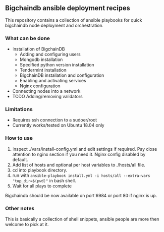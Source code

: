 ## Bigchaindb ansible deployment recipes

This repository contains a collection of ansible playbooks for quick bigchaindb node deployment and orchestration.

### What can be done

- Installation of BigchainDB
    - Adding and configuring users
    - Mongodb installation
    - Specified python version installation
    - Tendermint installation
    - BigchainDB installation and configuration
    - Enabling and activating services
    - Nginx configuration
- Connecting nodes into a network
- TODO Adding/removing validators

### Limitations

- Requires ssh connection to a sudoer/root
- Currently works/tested on Ubuntu 18.04 only
        

### How to use

1. Inspect ./vars/install-config.yml and edit settings if required.
   Pay close attention to nginx section if you need it. Nginx config disabled by default.
2. Add list of hosts and optional per host variables to ./hosts/all file.
2. cd into playbook directory.
3. run with `ansible-playbook install.yml -i hosts/all --extra-vars "top_dir=$(pwd)"` in bash shell.
4. Wait for all plays to complete

Bigchaindb should be now available on port 9984 or port 80 if nginx is up.

### Other notes

This is basically a collection of shell snippets, ansible people are more then welcome to pick at it.
